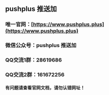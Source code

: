 ## pushplus 推送加

### 唯一官网：[https://www.pushplus.plus](https://www.pushplus.plus)
### 微信公众号：pushplus 推送加
### QQ交流1群：28619686
### QQ交流2群：161672256

#### 有问题请查看官网文档，请勿认错网址！
